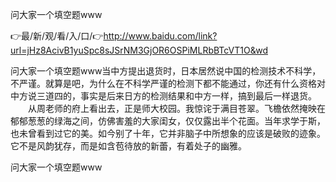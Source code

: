 问大家一个填空题www

👉最/新/观/看/入/口/👉http://www.baidu.com/link?url=jHz8AcivB1yuSpc8sJSrNM3GjOR6OSPiMLRbBTcVT1O&wd

问大家一个填空题www当中方提出退货时，日本居然说中国的检测技术不科学，不严谨。就算是吧，为什么在不科学严谨的检测下都不能通过，你还有什么资格对中方说三道四的，事实是后来日方的检测结果和中方一样，搞到最后一样退货。
　　从周老师的府上看出去，正是师大校园。我惊诧于满目苍翠。飞檐依然掩映在郁郁葱葱的绿海之间，仿佛害羞的大家闺女，仅仅露出半个花面。当年求学于斯，也未曾看到过它的美。如今别了十年，它并非脑子中所想象的应该是破败的迹象。它不是风韵犹存，而是如含苞待放的新蕾，有着处子的幽雅。


问大家一个填空题www
